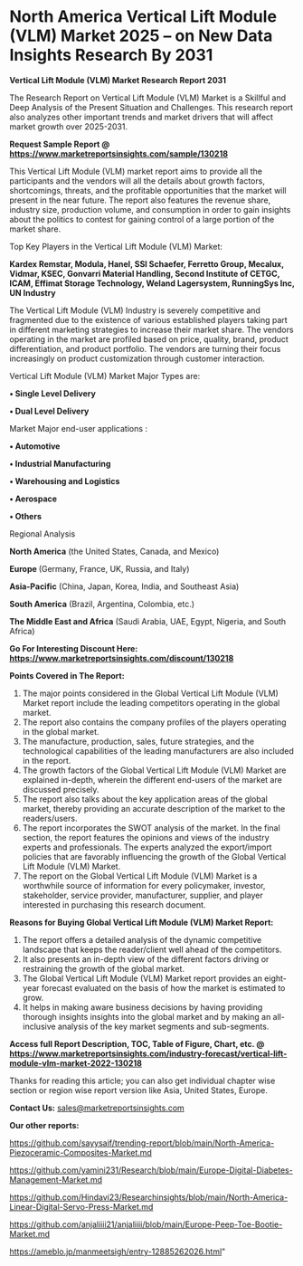 # North America Vertical Lift Module (VLM) Market 2025 – on New Data Insights Research By 2031

<strong>Vertical Lift Module (VLM) Market Research Report 2031</strong>

The Research Report on Vertical Lift Module (VLM) Market is a Skillful and Deep Analysis of the Present Situation and Challenges. This research report also analyzes other important trends and market drivers that will affect market growth over 2025-2031.

<strong>Request Sample Report @ <a href=https://www.marketreportsinsights.com/sample/130218>https://www.marketreportsinsights.com/sample/130218</a></strong>

This Vertical Lift Module (VLM) market report aims to provide all the participants and the vendors will all the details about growth factors, shortcomings, threats, and the profitable opportunities that the market will present in the near future. The report also features the revenue share, industry size, production volume, and consumption in order to gain insights about the politics to contest for gaining control of a large portion of the market share.

Top Key Players in the Vertical Lift Module (VLM) Market:

<strong>Kardex Remstar, Modula, Hanel, SSI Schaefer, Ferretto Group, Mecalux, Vidmar, KSEC, Gonvarri Material Handling, Second Institute of CETGC, ICAM, Effimat Storage Technology, Weland Lagersystem, RunningSys Inc, UN Industry</strong>

The Vertical Lift Module (VLM) Industry is severely competitive and fragmented due to the existence of various established players taking part in different marketing strategies to increase their market share. The vendors operating in the market are profiled based on price, quality, brand, product differentiation, and product portfolio. The vendors are turning their focus increasingly on product customization through customer interaction.

Vertical Lift Module (VLM) Market Major Types are:

<strong>• Single Level Delivery

• Dual Level Delivery</strong>

Market Major end-user applications :

<strong>• Automotive

• Industrial Manufacturing

• Warehousing and Logistics

• Aerospace

• Others</strong>

Regional Analysis

</u><strong><b>North America</b></strong> (the United States, Canada, and Mexico)

<strong><b>Europe </b></strong>(Germany, France, UK, Russia, and Italy)

<strong><b>Asia-Pacific</b></strong> (China, Japan, Korea, India, and Southeast Asia)

<strong><b>South America</b></strong> (Brazil, Argentina, Colombia, etc.)

<strong><b>The Middle East and Africa</b></strong> (Saudi Arabia, UAE, Egypt, Nigeria, and South Africa)

<strong>Go For Interesting Discount Here: <a href=https://www.marketreportsinsights.com/discount/130218>https://www.marketreportsinsights.com/discount/130218</a></strong>

<strong>Points Covered in The Report:</strong>
<ol>
  <li>The major points considered in the Global Vertical Lift Module (VLM) Market report include the leading competitors operating in the global market.</li>
  <li>The report also contains the company profiles of the players operating in the global market.</li>
  <li>The manufacture, production, sales, future strategies, and the technological capabilities of the leading manufacturers are also included in the report.</li>
  <li>The growth factors of the Global Vertical Lift Module (VLM) Market are explained in-depth, wherein the different end-users of the market are discussed precisely.</li>
  <li>The report also talks about the key application areas of the global market, thereby providing an accurate description of the market to the readers/users.</li>
  <li>The report incorporates the SWOT analysis of the market. In the final section, the report features the opinions and views of the industry experts and professionals. The experts analyzed the export/import policies that are favorably influencing the growth of the Global Vertical Lift Module (VLM) Market.</li>
  <li>The report on the Global Vertical Lift Module (VLM) Market is a worthwhile source of information for every policymaker, investor, stakeholder, service provider, manufacturer, supplier, and player interested in purchasing this research document.</li>
</ol>
<strong>Reasons for Buying Global Vertical Lift Module (VLM) Market Report:</strong>

<ol>
  <li>The report offers a detailed analysis of the dynamic competitive landscape that keeps the reader/client well ahead of the competitors.</li>
  <li>It also presents an in-depth view of the different factors driving or restraining the growth of the global market.</li>
  <li>The Global Vertical Lift Module (VLM) Market report provides an eight-year forecast evaluated on the basis of how the market is estimated to grow.</li>
  <li>It helps in making aware business decisions by having providing thorough insights insights into the global market and by making an all-inclusive analysis of the key market segments and sub-segments.</li>
</ol>
<strong>Access full Report Description, TOC, Table of Figure, Chart, etc. @ <a href=https://www.marketreportsinsights.com/industry-forecast/vertical-lift-module-vlm-market-2022-130218>https://www.marketreportsinsights.com/industry-forecast/vertical-lift-module-vlm-market-2022-130218</a></strong>


Thanks for reading this article; you can also get individual chapter wise section or region wise report version like Asia, United States, Europe.

<strong>Contact Us:</strong>
sales@marketreportsinsights.com

<strong>Our other reports:</strong>

<a href=https://github.com/sayysaif/trending-report/blob/main/North-America-Piezoceramic-Composites-Market.md>https://github.com/sayysaif/trending-report/blob/main/North-America-Piezoceramic-Composites-Market.md</a>

<a href=https://github.com/yamini231/Research/blob/main/Europe-Digital-Diabetes-Management-Market.md>https://github.com/yamini231/Research/blob/main/Europe-Digital-Diabetes-Management-Market.md</a>

<a href=https://github.com/Hindavi23/Researchinsights/blob/main/North-America-Linear-Digital-Servo-Press-Market.md>https://github.com/Hindavi23/Researchinsights/blob/main/North-America-Linear-Digital-Servo-Press-Market.md</a>

<a href=https://github.com/anjaliiii21/anjaliiii/blob/main/Europe-Peep-Toe-Bootie-Market.md>https://github.com/anjaliiii21/anjaliiii/blob/main/Europe-Peep-Toe-Bootie-Market.md</a>

<a href=https://ameblo.jp/manmeetsigh/entry-12885262026.html>https://ameblo.jp/manmeetsigh/entry-12885262026.html</a>"
